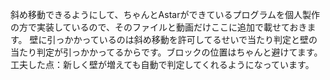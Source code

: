 斜め移動できるようにして、ちゃんとAstarができているプログラムを個人製作の方で実装しているので、そのファイルと動画だけここに追加で載せておきます。
壁に引っかかっているのは斜め移動を許可してるせいで当たり判定と壁の当たり判定が引っかかってるからです。ブロックの位置はちゃんと避けてます。
工夫した点：新しく壁が増えても自動で判定してくれるようになっています。
